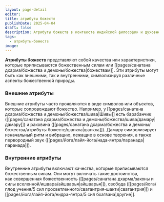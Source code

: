 ```yaml
---
layout: page-detail
editor: 
title: атрибуты божеств
publishDate: 2025-04-04
draft: false
description: Атрибуты божеств в контексте индийской философии и духовности представляют собой качества или характеристики, которые приписываются божественным силам или божествам. Эти атрибуты могут быть как внешними, так и внутренними, символизируя различные аспекты божественной природы.
tags:
  - атрибуты-божеств
image:
---
```

**Атрибуты божеств** представляют собой качества или характеристики, которые приписываются божественным силам или [[pages/санатана дхарма/божества и демоны/божества|божествам]]. Эти атрибуты могут быть как внешними, так и внутренними, символизируя различные аспекты божественной природы.

### Внешние атрибуты

Внешние атрибуты часто проявляются в виде символов или объектов, которые сопровождают божество. Например, у [[pages/санатана дхарма/божества и демоны/божества/шива|Шивы]] есть барабанчик ([[pages/санатана дхарма/божества и демоны/божества/шива/дамару|дамару]]) и раковина ([[pages/санатана дхарма/божества и демоны/божества/атрибуты божеств/шанкха|шанкха]]). Дамару символизирует изначальный ритм и вибрацию, лежащие в основе творения, а также первородный звук ([[pages/йога/лайя-йога/нада-янтра/паранада|паранада]]).

### Внутренние атрибуты

Внутренние атрибуты включают качества, которые приписываются божественным силам. Они могут включать такие достоинства, как совершенная божественность ([[pages/санатана дхарма/законы и силы вселенной/ишвара/айшварья|айшварья]]), свобода ([[pages/йога/плод учения/5 сил просветленного/сватантрия-шакти|сватантрия]]) и [[pages/йога/лайя-йога/нидра-янтра/5 сил бхагвана|другие]].
